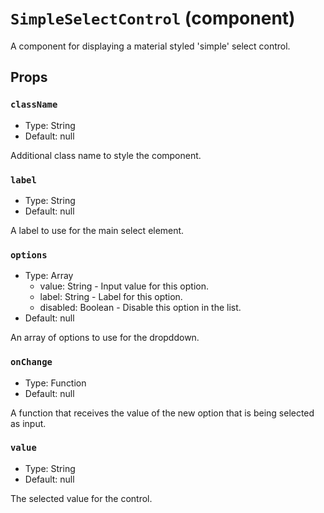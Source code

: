 `SimpleSelectControl` (component)
=================================

A component for displaying a material styled 'simple' select control.

Props
-----

### `className`

- Type: String
- Default: null

Additional class name to style the component.

### `label`

- Type: String
- Default: null

A label to use for the main select element.

### `options`

- Type: Array
  - value: String - Input value for this option.
  - label: String - Label for this option.
  - disabled: Boolean - Disable this option in the list.
- Default: null

An array of options to use for the dropddown.

### `onChange`

- Type: Function
- Default: null

A function that receives the value of the new option that is being selected as input.

### `value`

- Type: String
- Default: null

The selected value for the control.
